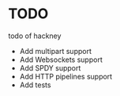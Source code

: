 # TODO

todo of hackney

- Add multipart support
- Add Websockets support
- Add SPDY support
- Add HTTP pipelines support
- Add tests

